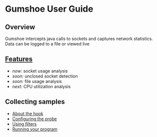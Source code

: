 Gumshoe User Guide
==================

Overview
--------

Gumshoe intercepts java calls to sockets and captures network statistics.
Data can be logged to a file or viewed live

[Features](features.md)
-----------------------

- *now:* socket usage analysis
- _soon:_ unclosed socket detection  
- _soon:_ file usage analysis
- _next:_ CPU utilization analysis

Collecting samples
------------------

- [About the hook](hook.md)
- [Configuring the probe](probe.md)
- [Using filters](filters.md)
- [Running your program](run.md)